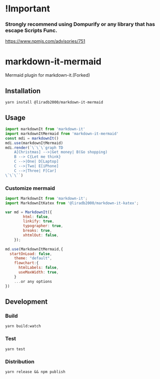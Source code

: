 # !Important
### Strongly recommend using Dompurify or any library that has escape Scripts Func.  
 https://www.npmjs.com/advisories/751  


# markdown-it-mermaid

Mermaid plugin for markdown-it.(Forked)


## Installation

```
yarn install @liradb2000/markdown-it-mermaid
```


## Usage

```js
import markdownIt from 'markdown-it'
import markdownItMermaid from 'markdown-it-mermaid'
const mdi = markdownIt()
mdi.use(markdownItMermaid)
mdi.render(`\`\`\`graph TD
    A[Christmas] -->|Get money| B(Go shopping)
    B --> C{Let me think}
    C -->|One| D[Laptop]
    C -->|Two| E[iPhone]
    C -->|Three| F[Car]
\`\`\``)
```

### Customize mermaid

```js
import MarkdownIt from 'markdown-it';
import MarkdownItKatex from '@liradb2000/markdown-it-katex';

var md = MarkdownIt({
        html: false,
        linkify: true,
        typographer: true,
        breaks: true,
        xhtmlOut: false,
    });
    
md.use(MarkdownItMermaid,{
  startOnLoad: false,
    theme: "default",
    flowchart:{
      htmlLabels: false,
      useMaxWidth: true,
    }
    ...or any options
})
```

## Development

### Build

```
yarn build:watch
```

### Test

```
yarn test
```

### Distribution

```
yarn release && npm publish
```



